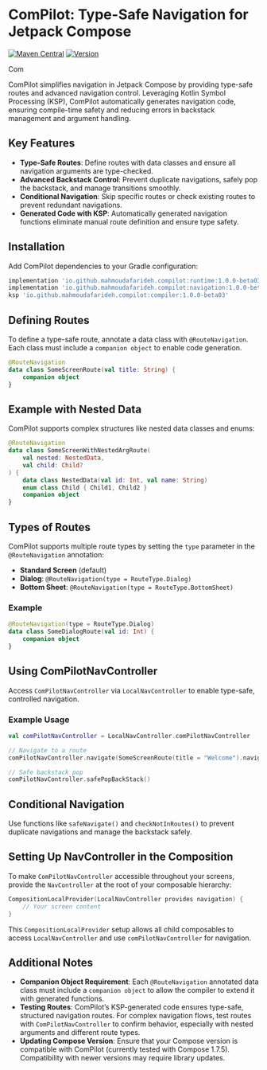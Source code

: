 # ComPilot: Type-Safe Navigation for Jetpack Compose

[![Maven Central](https://img.shields.io/maven-central/v/io.github.mahmoudafarideh.compilot/runtime)](https://mvnrepository.com/artifact/io.github.mahmoudafarideh.compilot)
[![Version](https://img.shields.io/badge/version-1.0.0--beta03-blue)](https://mvnrepository.com/artifact/io.github.mahmoudafarideh.compilot/runtime/1.0.0-beta03)

Com

ComPilot simplifies navigation in Jetpack Compose by providing type-safe routes and advanced navigation control. Leveraging Kotlin Symbol Processing (KSP), ComPilot automatically generates navigation code, ensuring compile-time safety and reducing errors in backstack management and argument handling.

## Key Features

- **Type-Safe Routes**: Define routes with data classes and ensure all navigation arguments are type-checked.
- **Advanced Backstack Control**: Prevent duplicate navigations, safely pop the backstack, and manage transitions smoothly.
- **Conditional Navigation**: Skip specific routes or check existing routes to prevent redundant navigations.
- **Generated Code with KSP**: Automatically generated navigation functions eliminate manual route definition and ensure type safety.

## Installation

Add ComPilot dependencies to your Gradle configuration:

```gradle
implementation 'io.github.mahmoudafarideh.compilot:runtime:1.0.0-beta03'
implementation 'io.github.mahmoudafarideh.compilot:navigation:1.0.0-beta03'
ksp 'io.github.mahmoudafarideh.compilot:compiler:1.0.0-beta03'
```

## Defining Routes

To define a type-safe route, annotate a data class with `@RouteNavigation`. Each class must include a `companion object` to enable code generation.

```kotlin
@RouteNavigation
data class SomeScreenRoute(val title: String) {
    companion object
}
```

## Example with Nested Data

ComPilot supports complex structures like nested data classes and enums:

```kotlin
@RouteNavigation
data class SomeScreenWithNestedArgRoute(
    val nested: NestedData,
    val child: Child?
) {
    data class NestedData(val id: Int, val name: String)
    enum class Child { Child1, Child2 }
    companion object
}
```

## Types of Routes

ComPilot supports multiple route types by setting the `type` parameter in the `@RouteNavigation` annotation:

- **Standard Screen** (default)
- **Dialog**: `@RouteNavigation(type = RouteType.Dialog)`
- **Bottom Sheet**: `@RouteNavigation(type = RouteType.BottomSheet)`

### Example

```kotlin
@RouteNavigation(type = RouteType.Dialog)
data class SomeDialogRoute(val id: Int) {
    companion object
}
```

## Using ComPilotNavController

Access `ComPilotNavController` via `LocalNavController` to enable type-safe, controlled navigation.

### Example Usage

```kotlin
val comPilotNavController = LocalNavController.comPilotNavController

// Navigate to a route
comPilotNavController.navigate(SomeScreenRoute(title = "Welcome").navigator())

// Safe backstack pop
comPilotNavController.safePopBackStack()
```
## Conditional Navigation

Use functions like `safeNavigate()` and `checkNotInRoutes()` to prevent duplicate navigations and manage the backstack safely.

## Setting Up NavController in the Composition

To make `ComPilotNavController` accessible throughout your screens, provide the `NavController` at the root of your composable hierarchy:

```kotlin
CompositionLocalProvider(LocalNavController provides navigation) {
    // Your screen content
}
```
This `CompositionLocalProvider` setup allows all child composables to access `LocalNavController` and use `comPilotNavController` for navigation.

## Additional Notes

- **Companion Object Requirement**: Each `@RouteNavigation` annotated data class must include a `companion object` to allow the compiler to extend it with generated functions.
- **Testing Routes**: ComPilot’s KSP-generated code ensures type-safe, structured navigation routes. For complex navigation flows, test routes with `ComPilotNavController` to confirm behavior, especially with nested arguments and different route types.
- **Updating Compose Version**: Ensure that your Compose version is compatible with ComPilot (currently tested with Compose 1.7.5). Compatibility with newer versions may require library updates.

